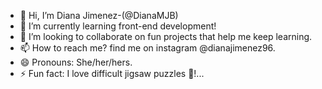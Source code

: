 - 👋 Hi, I’m Diana Jimenez-(@DianaMJB) 
- 🌱 I’m currently learning front-end development!
- 🌺 I’m looking to collaborate on fun projects that help me keep learning.
- 📫 How to reach me? find me on instagram @dianajimenez96.
- 😄 Pronouns: She/her/hers.
- ⚡ Fun fact: I love difficult jigsaw puzzles 🧩!...

<!---
DianaMJB/DianaMJB is a ✨ special ✨ repository because its `README.md` (this file) appears on your GitHub profile.
You can click the Preview link to take a look at your changes.
--->

